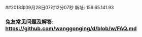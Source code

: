 ##2018年09月28日07时12分07秒 新址: 159.65.141.93
### 兔友常见问题及解答: https://github.com/wanggonging/d/blob/w/FAQ.md
